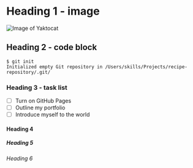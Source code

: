 # Heading 1 - image

![Image of Yaktocat](https://octodex.github.com/images/yaktocat.png)

## Heading 2 - code block

```shell
$ git init
Initialized empty Git repository in /Users/skills/Projects/recipe-repository/.git/
```

### Heading 3 - task list

- [ ] Turn on GitHub Pages
- [ ] Outline my portfolio
- [ ] Introduce myself to the world

#### Heading 4

##### Heading 5

###### Heading 6
